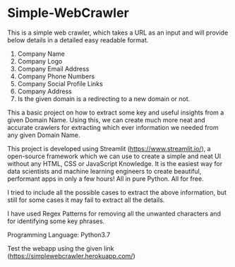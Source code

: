 # Simple-WebCrawler
This is a simple web crawler, which takes a URL as an input and will provide below details in a detailed easy readable format.
1. Company Name
2. Company Logo
3. Company Email Address
4. Company Phone Numbers
5. Company Social Profile Links
6. Company Address
7. Is the given domain is a redirecting to a new domain or not.

This a basic project on how to extract some key and useful insights from a given Domain Name. Using this, we can create much more neat and accurate crawlers for extracting which ever information we needed from any given Domain Name.

This project is developed using Streamlit (https://www.streamlit.io/), a open-source framework which we can use to create a simple and neat UI without any HTML, CSS or JavaScript Knowledge. It is the easiest way for data scientists and machine learning engineers to create beautiful, performant apps in only a few hours!  All in pure Python. All for free.

I tried to include all the possible cases to extract the above information, but still for some cases it may fail to extract all the details.

I have used Regex Patterns for removing all the unwanted characters and for identifying some key phrases.

Programming Language: Python3.7

Test the webapp using the given link (https://simplewebcrawler.herokuapp.com/)
